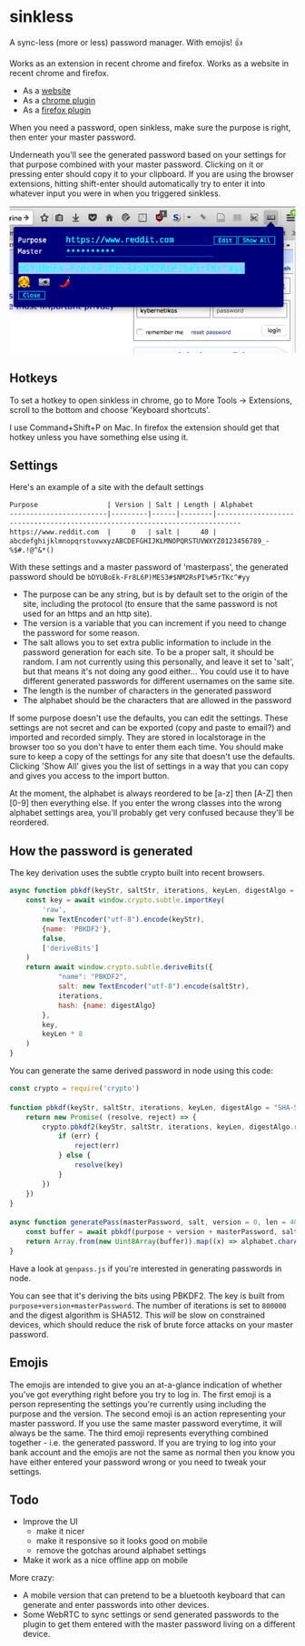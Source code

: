 # sinkless
A sync-less (more or less) password manager.  With emojis! 👍

Works as an extension in recent chrome and firefox.  Works as a website in recent chrome and firefox.

* As a [website](https://kybernetikos.github.io/sinkless)
* As a [chrome plugin](https://github.com/kybernetikos/sinkless/raw/master/dist/sinkless.crx)
* As a [firefox plugin](https://github.com/kybernetikos/sinkless/raw/master/dist/sinkless-1.0-an%2Bfx.xpi)

When you need a password, open sinkless, make sure the purpose is right, then enter your master password.

Underneath you'll see the generated password based on your settings for that purpose combined with your master
password.  Clicking on it or pressing enter should copy it to your clipboard.  If you are using the browser extensions, hitting
shift-enter should automatically try to enter it into whatever input you were in when you triggered
sinkless.

![screenshot](img/screenshot.png)

Hotkeys
-------

To set a hotkey to open sinkless in chrome, go to More Tools -> Extensions, scroll to the bottom and choose 'Keyboard shortcuts'.  

I use Command+Shift+P on Mac.  In firefox the extension should get that hotkey unless you have something
else using it.

Settings
--------

Here's an example of a site with the default settings

    Purpose                 | Version | Salt | Length | Alphabet
    ------------------------|---------|------|--------|----------------------------------------------------------------------------
    https://www.reddit.com  |     0   | salt |     40 | abcdefghijklmnopqrstuvwxyzABCDEFGHIJKLMNOPQRSTUVWXYZ0123456789_-%$#.!@^&*()

With these settings and a master password of 'masterpass', the generated password should be `bDYUBoEk-Fr8L6P)MES3#$NM2RsPI%#5rTKc^#yy`

* The purpose can be any string, but is by default set to the origin of the site, including the protocol (to
 ensure that the same password is not used for an https and an http site).
* The version is a variable that you can increment if you need to change the password for some reason.
* The salt allows you to set extra public information to include in the password generation for each site.
  To be a proper salt, it should be random.  I am not currently using this personally, and leave it set to 'salt', but
  that means it's not doing any good either... You could use it to have different generated passwords for different
  usernames on the same site.
* The length is the number of characters in the generated password
* The alphabet should be the characters that are allowed in the password

If some purpose doesn't use the defaults, you can edit the settings.  These settings are not secret and can be exported
(copy and paste to email?) and imported and recorded simply.  They are stored in localstorage in the browser too so you
don't have to enter them each time.  You should make sure to keep a copy of the settings for any site that doesn't use
the defaults.  Clicking 'Show All' gives you the list of settings in a way that you can copy and gives you access to the
import button.

At the moment, the alphabet is always reordered to be [a-z] then [A-Z] then [0-9] then everything else.  If you enter
the wrong classes into the wrong alphabet settings area, you'll probably get very confused
because they'll be reordered.

How the password is generated
-----------------------------

The key derivation uses the subtle crypto built into recent browsers.

```js
async function pbkdf(keyStr, saltStr, iterations, keyLen, digestAlgo = "SHA-512") {
	const key = await window.crypto.subtle.importKey(
		'raw',
		new TextEncoder("utf-8").encode(keyStr),
		{name: 'PBKDF2'},
		false,
		['deriveBits']
	)
	return await window.crypto.subtle.deriveBits({
			"name": "PBKDF2",
			salt: new TextEncoder("utf-8").encode(saltStr),
			iterations,
			hash: {name: digestAlgo}
		},
		key,
		keyLen * 8
	)
}
```

You can generate the same derived password in node using this code:

```js
const crypto = require('crypto')

function pbkdf(keyStr, saltStr, iterations, keyLen, digestAlgo = "SHA-512") {
	return new Promise( (resolve, reject) => {
		crypto.pbkdf2(keyStr, saltStr, iterations, keyLen, digestAlgo.replace(/-/g, '').toLowerCase(), (err, key) => {
			if (err) {
				reject(err)
			} else {
				resolve(key)
			}
		})
	})
}

async function generatePass(masterPassword, salt, version = 0, len = 40, alphabet, purpose) {
	const buffer = await pbkdf(purpose + version + masterPassword, salt, 800000, len, "SHA-512")
	return Array.from(new Uint8Array(buffer)).map((x) => alphabet.charAt(Math.floor((x / 256) * alphabet.length))).join("")
}
```

Have a look at `genpass.js` if you're interested in generating passwords in node.

You can see that it's deriving the bits using PBKDF2. The key is built from `purpose+version+masterPassword`.
The number of iterations is set to `800000` and the digest algorithm is SHA512.  This *will* be slow on constrained
devices, which should reduce the risk of brute force attacks on your master password.

Emojis
------

The emojis are intended to give you an at-a-glance indication of whether you've got everything right before you try to
log in.  The first emoji is a person representing the settings you're currently using including the purpose and the
version.  The second emoji is an action representing your master password.  If you use the same master password
everytime, it will always be the same.  The third emoji represents everything combined together - i.e. the generated
password.  If you are trying to log into your bank account and the emojis are not the same as normal then you know you
have either entered your password wrong or you need to tweak your settings.

Todo
----

* Improve the UI
   * make it nicer
   * make it responsive so it looks good on mobile
   * remove the gotchas around alphabet settings
* Make it work as a nice offline app on mobile

More crazy:

* A mobile version that can pretend to be a bluetooth keyboard that can generate and enter passwords into other devices.
* Some WebRTC to sync settings or send generated passwords to the plugin to get them entered with the master password
  living on a different device.